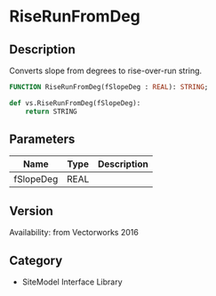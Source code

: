 # RiseRunFromDeg

## Description
Converts slope from degrees to rise-over-run string.

```pascal
FUNCTION RiseRunFromDeg(fSlopeDeg : REAL): STRING;
```

```python
def vs.RiseRunFromDeg(fSlopeDeg):
    return STRING
```

## Parameters
|Name|Type|Description|
|---|---|---|
|fSlopeDeg|REAL|   |

## Version
Availability: from Vectorworks 2016

## Category
* SiteModel Interface Library

